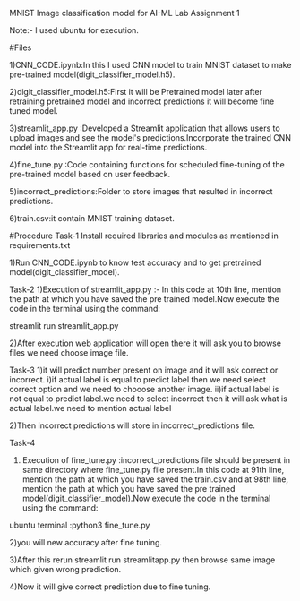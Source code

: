 MNIST Image classification model for AI-ML Lab Assignment 1

Note:- I used ubuntu for execution.


#Files

1)CNN_CODE.ipynb:In this I used CNN model to train MNIST dataset to make pre-trained model(digit_classifier_model.h5).

2)digit_classifier_model.h5:First it will be Pretrained model later after retraining pretrained model and incorrect predictions it will become fine tuned model.

3)streamlit_app.py :Developed a Streamlit application that allows users to upload images and see the model's predictions.Incorporate the trained CNN model into the Streamlit app for real-time predictions.

4)fine_tune.py :Code containing functions for scheduled fine-tuning of the pre-trained model based on user feedback.
 
5)incorrect_predictions:Folder to store images that resulted in incorrect predictions.

6)train.csv:it contain MNIST training dataset.


#Procedure
Task-1
Install required libraries and modules as mentioned in requirements.txt 

1)Run CNN_CODE.ipynb to know test accuracy and to get pretrained model(digit_classifier_model).


Task-2
1)Execution of streamlit_app.py :- In this code at 10th line, mention the path at which you have saved the pre trained model.Now execute the code in the terminal using the command:

   streamlit run streamlit_app.py
   
2)After execution web application will open there it will ask you to browse files
we need choose image file.


Task-3
1)it will predict number present on image and it will ask correct or incorrect.
    i)if actual label is equal to predict label then we need select correct option and  we need to chooose another image.
    ii)if actual label is not equal to predict label.we need  to select incorrect then it will ask what is actual label.we need to mention actual 		label
    
2)Then incorrect predictions will store in incorrect_predictions file.


Task-4
1) Execution of  fine_tune.py :incorrect_predictions file should be present in same directory where fine_tune.py file present.In this code at 91th line, mention the path at which you have saved the train.csv and  at 98th line, mention the path at which you have saved the pre trained model(digit_classifier_model).Now execute the code in the terminal using the command:

ubuntu terminal :python3 fine_tune.py

2)you will new accuracy after fine tuning.

3)After this rerun streamlit run streamlitapp.py then browse same image which given wrong prediction.

4)Now it will give correct prediction due to fine tuning.




